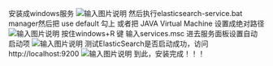 安装成windows服务
![输入图片说明](https://images.gitee.com/uploads/images/2021/0318/111722_6b40fe1b_5296156.png "屏幕截图.png")
然后执行elasticsearch-service.bat manager然后把 use default 勾上 或者把 JAVA Virtual Machine 设置成绝对路径
![输入图片说明](https://images.gitee.com/uploads/images/2021/0318/111740_b43ae22a_5296156.png "屏幕截图.png")
按住windows+R 键 输入services.msc 进去服务面板设置自动启动项
![输入图片说明](https://images.gitee.com/uploads/images/2021/0318/111757_20deaa01_5296156.png "屏幕截图.png")
测试ElasticSearch是否启动成功，访问http://localhost:9200
![输入图片说明](https://images.gitee.com/uploads/images/2021/0318/111813_688714af_5296156.png "屏幕截图.png")
到此，安装完成！！！